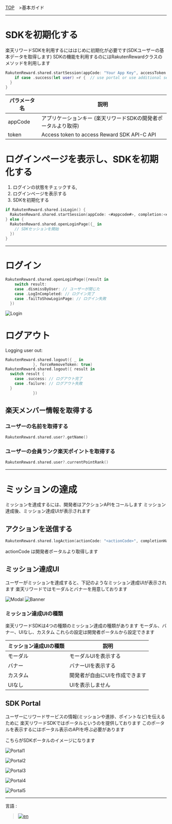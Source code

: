 [TOP](../README.md#top)　>基本ガイド

---
# SDKを初期化する
楽天リワードSDKを利用するにははじめに初期化が必要です(SDKユーザーの基本データを取得します) SDKの機能を利用するのにはRakutenRewardクラスのメソッドを利用します

```swift
RakutenReward.shared.startSession(appCode: "Your App Key", accessToken: <Access token>, completion: { r in
    if case .success(let user) =r {  // use portal or use additional setup
  }
}
```

| パラメータ名        | 説明           
| --- | --- 
| appCode | アプリケーションキー (楽天リワードSDKの開発者ポータルより取得)
| token | Access token to access Reward SDK API-C API |

# ログインページを表示し、SDKを初期化する
1. ログインの状態をチェックする, 
2. ログインページを表示する
3. SDKを初期化する

```swift
if RakutenReward.shared.isLogin() {
  RakutenReward.shared.startSession(appCode: <#appcode#>, completion:<#callback#>) 
} else {
  RakutenReward.shared.openLoginPage({_ in 
    // SDKセッションを開始
  }) 
}
```
---

# ログイン

```swift
RakutenReward.shared.openLoginPage({result in 
    switch result:
    case .dismissByUser: // ユーザーが閉じた
    case .LogInCompleted: // ログイン完了
    case .failToShowLoginPage: // ログイン失敗
  }) 
```

![Login](Login.PNG)

# ログアウト

Logging user out: 

```swift
RakutenReward.shared.logout({ _ in
            }, forceRemoveToken: true)
RakutenReward.shared.logout({ result in
  switch result {
    case .success: // ログアウト完了　　
    case .failure: // ログアウト失敗
  }
            })
```

## 楽天メンバー情報を取得する　

### ユーザーの名前を取得する

```swift
RakutenReward.shared.user?.getName()
```

### ユーザーの会員ランク楽天ポイントを取得する

```swift
RakutenReward.shared.user?.currentPointRank()
```

---
# ミッションの達成 
ミッションを達成するには、開発者はアクションAPIをコールします
ミッション達成後、ミッション達成UIが表示されます 

## アクションを送信する
```swift
RakutenReward.shared.logAction(actionCode: "<actionCode>", completionHandler: { actionResult in })
```
actionCode は開発者ポータルより取得します 

## ミッション達成UI
ユーザーがミッションを達成すると、下記のようなミッション達成UIが表示されます
楽天リワードではモーダルとバナーを用意しております

![Modal](Modal.PNG)     ![Banner](Banner.PNG)

### ミッション達成UIの種類
楽天リワードSDKは4つの種類のミッション達成の種類があります
モーダル、バナー、UIなし、カスタム
これらの設定は開発者ポータルから設定できます

| ミッション達成UIの種類        | 説明
| --- | ---
| モーダル | モーダルUIを表示する
| バナー | バナーUIを表示する
| カスタム | 開発者が自由にUIを作成できます
| UIなし | UIを表示しません

## SDK Portal
ユーザーにリワードサービスの情報(ミッションや進捗、ポイントなど)を伝えるために
楽天リワードSDKではポータルというのを提供しております
このポータルを表示するにはポータル表示のAPIを呼ぶ必要があります

こちらがSDKポータルのイメージになります

![Portal1](Portal1.PNG)

![Portal2](Portal2.PNG)

![Portal3](Portal3.PNG)

![Portal4](Portal4.PNG)

![Portal5](Portal5.PNG)

---
言語 :
> [![en](../../lang/en.png)](../../basic/README.md)
